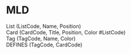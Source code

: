 # MLD

List (ListCode, Name, Position)  
Card (CardCode, Title, Position, Color #ListCode)  
Tag (TagCode, Name, Color)  
DEFINES (TagCode, CardCode)  
